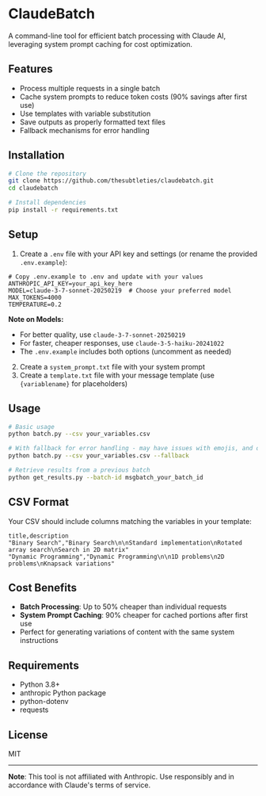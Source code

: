 # ClaudeBatch

A command-line tool for efficient batch processing with Claude AI, leveraging system prompt caching for cost optimization.

## Features

- Process multiple requests in a single batch
- Cache system prompts to reduce token costs (90% savings after first use)
- Use templates with variable substitution
- Save outputs as properly formatted text files
- Fallback mechanisms for error handling

## Installation

```bash
# Clone the repository
git clone https://github.com/thesubtleties/claudebatch.git
cd claudebatch

# Install dependencies
pip install -r requirements.txt
```

## Setup

1. Create a `.env` file with your API key and settings (or rename the provided `.env.example`):

```
# Copy .env.example to .env and update with your values
ANTHROPIC_API_KEY=your_api_key_here
MODEL=claude-3-7-sonnet-20250219  # Choose your preferred model
MAX_TOKENS=4000
TEMPERATURE=0.2
```

**Note on Models:**

- For better quality, use `claude-3-7-sonnet-20250219`
- For faster, cheaper responses, use `claude-3-5-haiku-20241022`
- The `.env.example` includes both options (uncomment as needed)

2. Create a `system_prompt.txt` file with your system prompt
3. Create a `template.txt` file with your message template (use `{variablename}` for placeholders)

## Usage

```bash
# Basic usage
python batch.py --csv your_variables.csv

# With fallback for error handling - may have issues with emojis, and overall text encoding
python batch.py --csv your_variables.csv --fallback

# Retrieve results from a previous batch
python get_results.py --batch-id msgbatch_your_batch_id
```

## CSV Format

Your CSV should include columns matching the variables in your template:

```csv
title,description
"Binary Search","Binary Search\n\nStandard implementation\nRotated array search\nSearch in 2D matrix"
"Dynamic Programming","Dynamic Programming\n\n1D problems\n2D problems\nKnapsack variations"
```

## Cost Benefits

- **Batch Processing**: Up to 50% cheaper than individual requests
- **System Prompt Caching**: 90% cheaper for cached portions after first use
- Perfect for generating variations of content with the same system instructions

## Requirements

- Python 3.8+
- anthropic Python package
- python-dotenv
- requests

## License

MIT

---

**Note**: This tool is not affiliated with Anthropic. Use responsibly and in accordance with Claude's terms of service.
